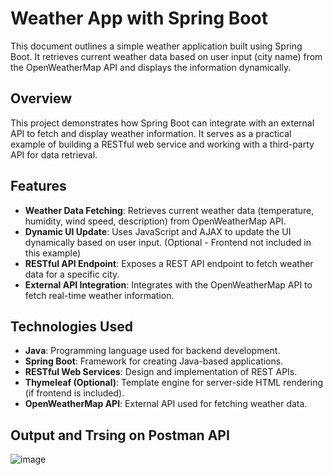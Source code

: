 # Weather App with Spring Boot

This document outlines a simple weather application built using Spring Boot. It retrieves current weather data based on user input (city name) from the OpenWeatherMap API and displays the information dynamically.

## Overview

This project demonstrates how Spring Boot can integrate with an external API to fetch and display weather information. It serves as a practical example of building a RESTful web service and working with a third-party API for data retrieval.

## Features

- **Weather Data Fetching**: Retrieves current weather data (temperature, humidity, wind speed, description) from OpenWeatherMap API.
- **Dynamic UI Update**: Uses JavaScript and AJAX to update the UI dynamically based on user input. (Optional - Frontend not included in this example)
- **RESTful API Endpoint**: Exposes a REST API endpoint to fetch weather data for a specific city.
- **External API Integration**: Integrates with the OpenWeatherMap API to fetch real-time weather information.

## Technologies Used

- **Java**: Programming language used for backend development.
- **Spring Boot**: Framework for creating Java-based applications.
- **RESTful Web Services**: Design and implementation of REST APIs.
- **Thymeleaf (Optional)**: Template engine for server-side HTML rendering (if frontend is included).
- **OpenWeatherMap API**: External API used for fetching weather data.

## Output and Trsing on Postman API
![image](https://github.com/sidz111/WeatherApp-SpringBoot-Backend/assets/119784108/fcf88d5a-fb08-4882-a8b7-41daafd0d7f6)
